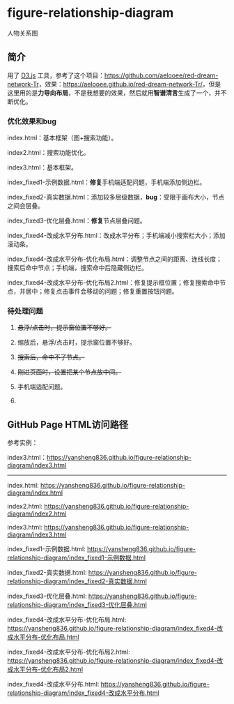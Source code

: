 # figure-relationship-diagram

人物关系图

## 简介

用了 [D3.js](https://github.com/d3/d3) 工具，参考了这个项目：<https://github.com/aelooee/red-dream-network-Tr>，效果：<https://aelooee.github.io/red-dream-network-Tr/>，但是这里用的是**力导向布局**，不是我想要的效果，然后就用**智谱清言**生成了一个，并不断优化。

### 优化效果和bug

index.html：基本框架（图+搜索功能）。

index2.html：搜索功能优化。

index3.html：基本框架。

index_fixed1-示例数据.html：**修复**手机端适配问题，手机端添加侧边栏。

index_fixed2-真实数据.html：添加较多层级数据，**bug**：受限于画布大小，节点之间会层叠。

index_fixed3-优化层叠.html：**修复**节点层叠问题。

index_fixed4-改成水平分布.html：改成水平分布；手机端减小搜索栏大小；添加滚动条。

index_fixed4-改成水平分布-优化布局.html：调整节点之间的距离、连线长度；搜索后命中节点；手机端，搜索命中后隐藏侧边栏。

index_fixed4-改成水平分布-优化布局2.html：修复提示框位置；修复搜索命中节点，并居中；修复点击事件会移动的问题；修复重置按钮问题。

### 待处理问题

1. ~~悬浮/点击时，提示窗位置不够好。~~

2. 缩放后，悬浮/点击时，提示窗位置不够好。

3. ~~搜索后，命中不了节点。~~
4. ~~刚进页面时，设置把某个节点放中间。~~

5. 手机端适配问题。

6. 



## GitHub Page HTML访问路径

参考实例：

index3.html：<https://yansheng836.github.io/figure-relationship-diagram/index3.html>

---

<!-- START_TOC_GENERATED -->
index.html: <https://yansheng836.github.io/figure-relationship-diagram/index.html>

index2.html: <https://yansheng836.github.io/figure-relationship-diagram/index2.html>

index3.html: <https://yansheng836.github.io/figure-relationship-diagram/index3.html>

index_fixed1-示例数据.html: <https://yansheng836.github.io/figure-relationship-diagram/index_fixed1-示例数据.html>

index_fixed2-真实数据.html: <https://yansheng836.github.io/figure-relationship-diagram/index_fixed2-真实数据.html>

index_fixed3-优化层叠.html: <https://yansheng836.github.io/figure-relationship-diagram/index_fixed3-优化层叠.html>

index_fixed4-改成水平分布-优化布局.html: <https://yansheng836.github.io/figure-relationship-diagram/index_fixed4-改成水平分布-优化布局.html>

index_fixed4-改成水平分布-优化布局2.html: <https://yansheng836.github.io/figure-relationship-diagram/index_fixed4-改成水平分布-优化布局2.html>

index_fixed4-改成水平分布.html: <https://yansheng836.github.io/figure-relationship-diagram/index_fixed4-改成水平分布.html>

